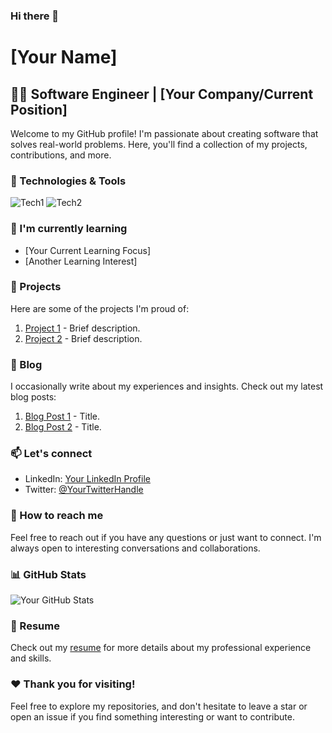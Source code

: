 ### Hi there 👋

<!--
**devbymo/devbymo** is a ✨ _special_ ✨ repository because its `README.md` (this file) appears on your GitHub profile.

Here are some ideas to get you started:

- 🔭 I’m currently working on ...
- 🌱 I’m currently learning ...
- 👯 I’m looking to collaborate on ...
- 🤔 I’m looking for help with ...
- 💬 Ask me about ...
- 📫 How to reach me: ...
- 😄 Pronouns: ...
- ⚡ Fun fact: ...
-->

# [Your Name]

## 👨‍💻 Software Engineer | [Your Company/Current Position]

Welcome to my GitHub profile! I'm passionate about creating software that solves real-world problems. Here, you'll find a collection of my projects, contributions, and more.

### 🔧 Technologies & Tools

![Tech1](https://img.shields.io/badge/-Tech1-333333?style=flat&logo=tech1&logoColor=white)
![Tech2](https://img.shields.io/badge/-Tech2-333333?style=flat&logo=tech2&logoColor=white)
<!-- Add more technologies and tools as needed -->

### 🌱 I'm currently learning

- [Your Current Learning Focus]
- [Another Learning Interest]

### 🚀 Projects

Here are some of the projects I'm proud of:

1. [Project 1](link-to-project-1) - Brief description.
2. [Project 2](link-to-project-2) - Brief description.
<!-- Add more projects with links and brief descriptions -->

### 📝 Blog

I occasionally write about my experiences and insights. Check out my latest blog posts:

1. [Blog Post 1](link-to-blog-1) - Title.
2. [Blog Post 2](link-to-blog-2) - Title.
<!-- Add more blog posts with links and titles -->

### 📫 Let's connect

- LinkedIn: [Your LinkedIn Profile](https://www.linkedin.com/in/your-linkedin-profile)
- Twitter: [@YourTwitterHandle](https://twitter.com/your-twitter-handle)

### 🤝 How to reach me

Feel free to reach out if you have any questions or just want to connect. I'm always open to interesting conversations and collaborations.

### 📊 GitHub Stats

![Your GitHub Stats](https://github-readme-stats.vercel.app/api?username=your-username&show_icons=true&theme=radical)

<!-- You can customize the appearance of GitHub Stats by visiting: https://github.com/anuraghazra/github-readme-stats -->

### 📃 Resume

Check out my [resume](link-to-resume) for more details about my professional experience and skills.

### ❤️ Thank you for visiting!

Feel free to explore my repositories, and don't hesitate to leave a star or open an issue if you find something interesting or want to contribute.


